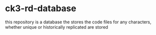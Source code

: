 # ck3-rd-database
this repository is a database the stores the code files for any characters, whether unique or historically replicated are stored
